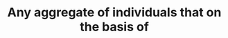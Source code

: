 ---
title: Any aggregate of individuals that on the basis of 
longTitle: 'Any aggregate of individuals that on the basis of one or more shared concern or wants, makes claim upon other groups in society or upon society in general in order to maintain or promote its position or objectives.'
tags:
- gccommon
scopeNote:
- "[[Interest groups]]"
---